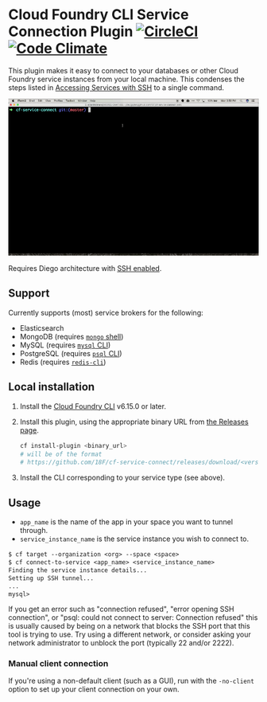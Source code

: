 # Cloud Foundry CLI Service Connection Plugin [![CircleCI](https://circleci.com/gh/18F/cf-service-connect.svg?style=svg)](https://circleci.com/gh/18F/cf-service-connect) [![Code Climate](https://codeclimate.com/github/18F/cf-service-connect/badges/gpa.svg)](https://codeclimate.com/github/18F/cf-service-connect)

This plugin makes it easy to connect to your databases or other Cloud Foundry service instances from your local machine. This condenses the steps listed in [Accessing Services with SSH](https://docs.cloudfoundry.org/devguide/deploy-apps/ssh-services.html) to a single command.

![demo screencast](demo.gif)

Requires Diego architecture with [SSH enabled](https://docs.cloudfoundry.org/running/config-ssh.html).

## Support

Currently supports (most) service brokers for the following:

* Elasticsearch
* MongoDB (requires [`mongo` shell](https://docs.mongodb.com/getting-started/shell/installation/))
* MySQL (requires [`mysql` CLI](https://dev.mysql.com/doc/refman/8.0/en/installing.html))
* PostgreSQL (requires [`psql` CLI](https://postgresapp.com/documentation/cli-tools.html))
* Redis (requires [`redis-cli`](https://redis.io/topics/quickstart))

## Local installation

1. Install the [Cloud Foundry CLI](https://docs.cloudfoundry.org/cf-cli/install-go-cli.html) v6.15.0 or later.
1. Install this plugin, using the appropriate binary URL from [the Releases page](https://github.com/18F/cf-service-connect/releases).

    ```sh
    cf install-plugin <binary_url>
    # will be of the format
    # https://github.com/18F/cf-service-connect/releases/download/<version>/cf-service-connect.<os>
    ```

1. Install the CLI corresponding to your service type (see above).

## Usage

* `app_name` is the name of the app in your space you want to tunnel through.
* `service_instance_name` is the service instance you wish to connect to.

```
$ cf target --organization <org> --space <space>
$ cf connect-to-service <app_name> <service_instance_name>
Finding the service instance details...
Setting up SSH tunnel...
...
mysql>
```

If you get an error such as "connection refused", "error opening SSH connection", or "psql: could not connect to server: Connection refused" this is usually caused by being on a network that blocks the SSH port that this tool is trying to use. Try using a different network, or consider asking your network administrator to unblock the port (typically 22 and/or 2222).

### Manual client connection

If you're using a non-default client (such as a GUI), run with the `-no-client` option to set up your client connection on your own.
